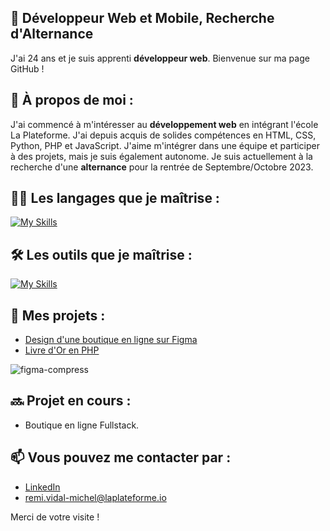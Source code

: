 ## 🥷 Développeur Web et Mobile, Recherche d'Alternance

J'ai 24 ans et je suis apprenti **développeur web**. Bienvenue sur ma page GitHub !

## 📝 À propos de moi :

J'ai commencé à m'intéresser au **développement web** en intégrant l'école La Plateforme. J'ai depuis acquis de solides compétences en HTML, CSS, Python, PHP et JavaScript. J'aime m'intégrer dans une équipe et participer à des projets, mais je suis également autonome.
Je suis actuellement à la recherche d'une **alternance** pour la rentrée de Septembre/Octobre 2023.

## 👨‍💻 Les langages que je maîtrise : 

[![My Skills](https://skillicons.dev/icons?i=html,css,js,py,php,mysql)](https://skillicons.dev)

## 🛠️ Les outils que je maîtrise : 

[![My Skills](https://skillicons.dev/icons?i=vscode,ableton,ps,pr,xd,figma)](https://skillicons.dev)

## 🚀 Mes projets :

* [Design d'une boutique en ligne sur Figma](https://github.com/remi-vidal-michel/Figma "Projet Figma")
* [Livre d'Or en PHP](https://github.com/remi-vidal-michel/livreor "Projet Livre d'Or")

![figma-compress](https://user-images.githubusercontent.com/114652963/230784914-0b6a2808-58b4-4bf1-b175-7aa8420a369f.gif)

## 🔜 Projet en cours :

* Boutique en ligne Fullstack.

## 📫 Vous pouvez me contacter par :

* [LinkedIn](https://www.linkedin.com/in/r%C3%A9mi-vidal-michel-a4b3ba271/ "LinkedIn de Rémi Vidal-Michel")
* [remi.vidal-michel@laplateforme.io](mailto:remi.vidal-michel@laplateforme.io "Mail à Rémi Vidal-Michel")

Merci de votre visite !
